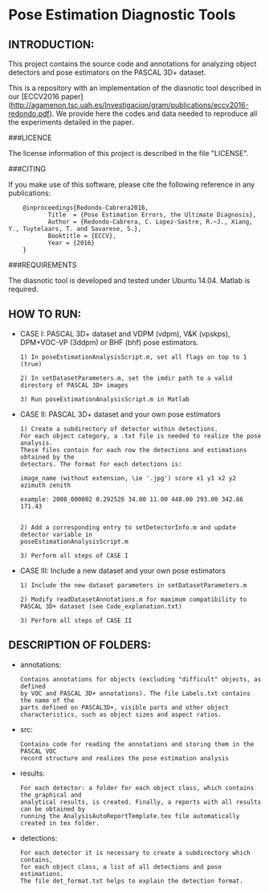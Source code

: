 # Pose Estimation Diagnostic Tools

## INTRODUCTION:

This project contains the source code and annotations for analyzing object detectors and pose estimators on the PASCAL 3D+ dataset.

This is a repository with an implementation of the diasnotic tool described in our [ECCV2016 paper] (http://agamenon.tsc.uah.es/Investigacion/gram/publications/eccv2016-redondo.pdf). We provide here the codes and data needed to reproduce all the experiments detailed in the paper.

###LICENCE

The license information of this project is described in the file "LICENSE".

###CITING

If you make use of this software, please cite the following reference in any publications:  

        @inproceedings{Redondo-Cabrera2016,
               Title  = {Pose Estimation Errors, the Ultimate Diagnosis},
               Author = {Redondo-Cabrera, C. Lopez-Sastre, R.~J., Xiang, Y., Tuytelaars, T. and Savarese, S.},
               Booktitle = {ECCV},
               Year = {2016}
        }

###REQUIREMENTS

The diasnotic tool is developed and tested under Ubuntu 14.04. Matlab is required.

## HOW TO RUN:

   + CASE I: PASCAL 3D+ dataset and VDPM (vdpm), V&K (vpskps), DPM+VOC-VP (3ddpm) or BHF (bhf) pose estimators.

         1) In poseEstimationAnalysisScript.m, set all flags on top to 1 (true)   
   
         2) In setDatasetParameters.m, set the imdir path to a valid directory of PASCAL 3D+ images
   
         3) Run poseEstimationAnalysisScript.m in Matlab

   + CASE II: PASCAL 3D+ dataset and your own pose estimators

         1) Create a subdirectory of detector within detections. 
         For each object category, a .txt file is needed to realize the pose analysis.
         These files contain for each row the detections and estimations obtained by the
         detectors. The format for each detections is: 

         image_name (without extension, \ie '.jpg') score x1 y1 x2 y2 azimuth zenith
      
         example: 2008_000002 0.292526 34.00 11.00 448.00 293.00 342.86 171.43 
   

         2) Add a corresponding entry to setDetectorInfo.m and update detector variable in 
         poseEstimationAnalysisScript.m

         3) Perform all steps of CASE I
	
   + CASE III: Include a new dataset and your own pose estimators

         1) Include the new dataset parameters in setDatasetParameters.m

         2) Modify readDatasetAnnotations.m for maximum compatibility to PASCAL 3D+ dataset (see Code_explanation.txt) 

         3) Perform all steps of CASE II


## DESCRIPTION OF FOLDERS:

   + annotations: 

         Contains annotations for objects (excluding "difficult" objects, as defined
         by VOC and PASCAL 3D+ annotations). The file Labels.txt contains the name of the 
         parts defined on PASCAL3D+, visible parts and other object characteristics, such as object sizes and aspect ratios.  

   
   + src: 
         
         Contains code for reading the annotations and storing them in the PASCAL VOC
         record structure and realizes the pose estimation analysis  

   
   + results: 

         For each detector: a folder for each object class, which contains the graphical and 
         analytical results, is created. Finally, a reports with all results can be obtained by
         running the AnalysisAutoReportTemplate.tex file automatically created in tex folder. 

   
   + detections: 

         For each detector it is necessary to create a subdirectory which contains, 
         for each object class, a list of all detections and pose estimations. 
         The file det_format.txt helps to explain the detection format.

